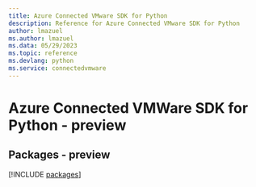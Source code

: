 ```yaml
---
title: Azure Connected VMware SDK for Python
description: Reference for Azure Connected VMware SDK for Python
author: lmazuel
ms.author: lmazuel
ms.data: 05/29/2023
ms.topic: reference
ms.devlang: python
ms.service: connectedvmware
---
```

# Azure Connected VMWare SDK for Python - preview
## Packages - preview
[!INCLUDE [packages](connected-vmware-index.md)]